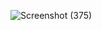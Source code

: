 ![Screenshot (375)](https://github.com/razannael/Solar-System/assets/127951072/e2696214-7803-4354-99fa-1a98e58ac9e2)
